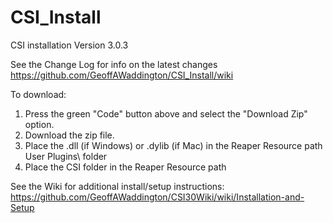# CSI_Install
 CSI installation
Version 3.0.3

See the Change Log for info on the latest changes https://github.com/GeoffAWaddington/CSI_Install/wiki

To download:
1. Press the green "Code" button above and select the "Download Zip" option.
2. Download the zip file.
3. Place the .dll (if Windows) or .dylib (if Mac) in the Reaper Resource path User Plugins\ folder
4. Place the CSI folder in the Reaper Resource path

See the Wiki for additional install/setup instructions: https://github.com/GeoffAWaddington/CSI30Wiki/wiki/Installation-and-Setup 




